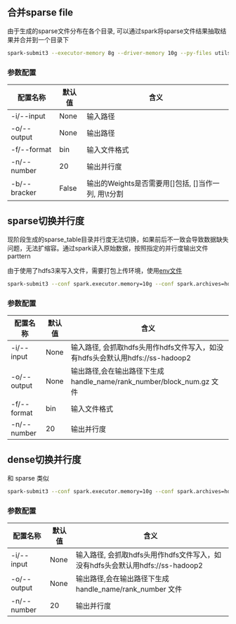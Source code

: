 ## 合并sparse file

由于生成的sparse文件分布在各个目录, 可以通过spark将sparse文件结果抽取结果并合并到一个目录下

```bash
spark-submit3 --executor-memory 8g --driver-memory 10g --py-files utils.py merge_sparse.py -i "/user/test/model_path/sparse_table/*/*/*bin.gz" -o "/user/test/model_merge_path" -f 'bin' -n 500 -b
```

### 参数配置

配置名称 | 默认值 | 含义
----------- | ----------- | -----------
-i/--input  |  None  |  输入路径
-o/--output |  None  |  输出路径
-f/--format |  bin   |  输入文件格式
-n/--number |  20    |  输出并行度
-b/--bracker | False |  输出的Weights是否需要用[]包括, []当作一列, 用\t分割


## sparse切换并行度

现阶段生成的sparse_table目录并行度无法切换，如果前后不一致会导致数据缺失问题，无法扩缩容。通过spark读入原始数据，按照指定的并行度输出文件parttern

由于使用了hdfs3来写入文件，需要打包上传环境，使用[env文件](config/tn_tool_env.yaml)

```bash
spark-submit3 --conf spark.executor.memory=10g --conf spark.archives=hdfs://nn/user/test/cache/python.tar.gz#envs --conf spark.pyspark.driver.python=/home/test/micromamba/envs/tn_tool_env/bin/python --conf spark.pyspark.python=./envs/bin/python  --py-files utils.py resize_sparse.py --input /user/test/model/* --output /user/test/resize --number 50
```

### 参数配置

配置名称 | 默认值 | 含义
----------- | ----------- | -----------
-i/--input  |  None  |  输入路径, 会抓取hdfs头用作hdfs文件写入，如没有hdfs头会默认用hdfs://ss-hadoop2
-o/--output |  None  |  输出路径,会在输出路径下生成 handle_name/rank_number/block_num.gz 文件
-f/--format |  bin   |  输入文件格式
-n/--number |  20    |  输出并行度


## dense切换并行度

和 sparse 类似

```bash
spark-submit3 --conf spark.executor.memory=10g --conf spark.archives=hdfs://nn/user/test/cache/python.tar.gz#envs --conf spark.pyspark.driver.python=/home/test/micromamba/envs/tn_tool_env/bin/python --conf spark.pyspark.python=./envs/bin/python  --py-files utils.py resize_dense.py --input /user/test/model/* --output /user/test/resize --number 50
```

### 参数配置

配置名称 | 默认值 | 含义
----------- | ----------- | -----------
-i/--input  |  None  |  输入路径, 会抓取hdfs头用作hdfs文件写入，如没有hdfs头会默认用hdfs://ss-hadoop2
-o/--output |  None  |  输出路径,会在输出路径下生成 handle_name/rank_number 文件
-n/--number |  20    |  输出并行度
